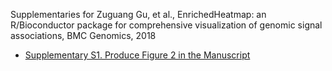 
Supplementaries for Zuguang Gu, et al., EnrichedHeatmap: an R/Bioconductor package for comprehensive visualization of genomic signal associations, BMC Genomics, 2018

- [Supplementary S1. Produce Figure 2 in the Manuscript](http://jokergoo.github.io/supplementary/EnrichedHeatmap-supplementary/supplS1.html)
